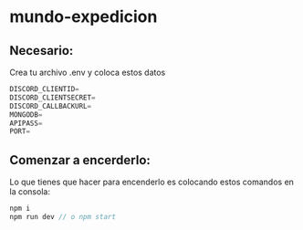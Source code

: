 # mundo-expedicion
## Necesario:
Crea tu archivo .env y coloca estos datos
```js
DISCORD_CLIENTID=
DISCORD_CLIENTSECRET=
DISCORD_CALLBACKURL=
MONGODB=
APIPASS=
PORT=
```
## Comenzar a encerderlo:
Lo que tienes que hacer para encenderlo es colocando estos comandos en la consola:
```js
npm i
npm run dev // o npm start
```
